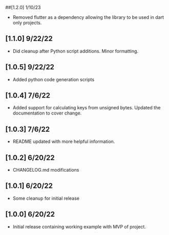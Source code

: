 ##[1.2.0] 1/10/23
* Removed flutter as a dependency allowing the library to be used in dart only projects.

## [1.1.0] 9/22/22
* Did cleanup after Python script additions. Minor formatting.

## [1.0.5] 9/22/22
* Added python code generation scripts

## [1.0.4] 7/6/22
* Added support for calculating keys from unsigned bytes. Updated the documentation to cover change.

## [1.0.3] 7/6/22
* README updated with more helpful information.

## [1.0.2] 6/20/22
* CHANGELOG.md modifications

## [1.0.1] 6/20/22
* Some cleanup for initial release

## [1.0.0] 6/20/22
* Initial release containing working example with MVP of project.

